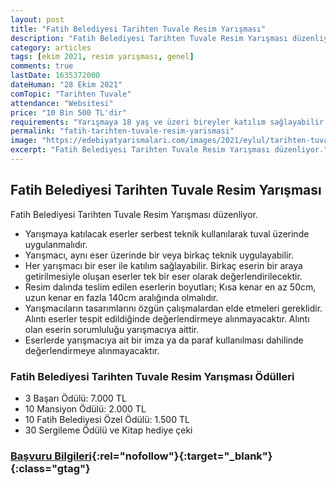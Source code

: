 ```yaml
---
layout: post
title: "Fatih Belediyesi Tarihten Tuvale Resim Yarışması"
description: "Fatih Belediyesi Tarihten Tuvale Resim Yarışması düzenliyor."
category: articles
tags: [ekim 2021, resim yarışması, genel]
comments: true
lastDate: 1635372000 
dateHuman: "28 Ekim 2021"
comTopic: "Tarihten Tuvale"
attendance: "Websitesi"
price: "10 Bin 500 TL'dir"
requirements: "Yarışmaya 18 yaş ve üzeri bireyler katılım sağlayabilir. Yurt içi ve yurt dışı katılım açıktır."
permalink: "fatih-tarihten-tuvale-resim-yarismasi"
image: "https://edebiyatyarismalari.com/images/2021/eylul/tarihten-tuvale-resim-yarismasi.jpg"
excerpt: "Fatih Belediyesi Tarihten Tuvale Resim Yarışması düzenliyor."
---
```


## Fatih Belediyesi Tarihten Tuvale Resim Yarışması
Fatih Belediyesi Tarihten Tuvale Resim Yarışması düzenliyor.  

- Yarışmaya katılacak eserler serbest teknik kullanılarak tuval üzerinde uygulanmalıdır.
- Yarışmacı, aynı eser üzerinde bir veya birkaç teknik uygulayabilir.
- Her yarışmacı bir eser ile katılım sağlayabilir. Birkaç eserin bir araya getirilmesiyle oluşan eserler tek bir eser olarak değerlendirilecektir.
- Resim dalında teslim edilen eserlerin boyutları; Kısa kenar en az 50cm, uzun kenar en fazla 140cm aralığında olmalıdır.
- Yarışmacıların tasarımlarını özgün çalışmalardan elde etmeleri gereklidir. Alıntı eserler tespit edildiğinde değerlendirmeye alınmayacaktır. Alıntı olan eserin sorumluluğu yarışmacıya aittir.
- Eserlerde yarışmacıya ait bir imza ya da paraf kullanılması dahilinde değerlendirmeye alınmayacaktır.

### Fatih Belediyesi Tarihten Tuvale Resim Yarışması Ödülleri
- 3 Başarı Ödülü: 7.000 TL
- 10 Mansiyon Ödülü:  2.000 TL
- 10 Fatih Belediyesi Özel Ödülü: 1.500 TL
- 30 Sergileme Ödülü ve Kitap hediye çeki

### [Başvuru Bilgileri](https://www.fatih.bel.tr/tr-TR/TarihtenTuvaleResimYarismasi){:rel="nofollow"}{:target="_blank"}{:class="gtag"}